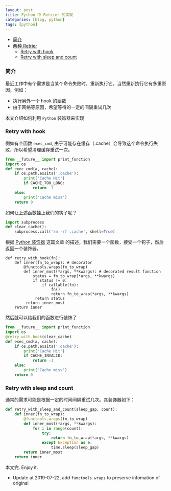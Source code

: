 ```yaml
---
layout: post
title: Python 中 Retrier 的实现
categories: [blog, python]
tags: [python]
---
```


- [简介](#introduction)
- [两种 Retrier](#execute-hook)
  - [Retry with hook](#execute-hook)
  - [Retry with sleep and count](#retry-gap-count)

<a name='introduction'></a>

### 简介

最近工作中有个需求是当某个命令失败时，重新执行它。当然重新执行它有多重原因，例如：

+ 执行另外一个 hook 的函数
+ 由于网络等原因，希望等待的一定的间隔重试几次

本文介绍如何利用 `Python` 装饰器来实现

<a name='execute-hook'></a>

### Retry with hook

例如有个函数 `exec_cmd`, 由于可能存在缓存（.cache）会导致这个命令执行失败，所以希望清理缓存重试一次。

```python
from __future__ import print_function
import os
def exec_cmd(a, cache):
    if os.path.exsits('.cache'):
        print('Cache Hit')
        if CACHE_TOO_LONG:
            return -1
    else:
        print('Cache miss')
    return 0
```

如何让上述函数挂上我们的钩子呢？

```python
import subprocess
def clear_cache():
    subprocess.call('rm -rf .cache', shell=True)
```

根据 [Python 装饰器](https://www.chunyangwen.com/python/python-descriptor-decorator.html) 这篇文章
的描述，我们需要一个函数，接受一个钩子，然后返回一个装饰器。

```
def retry_with_hook(fn):
    def inner(fn_to_wrap): # decorator
        @functools.wraps(fn_to_wrap)
        def inner_most(*args, **kwargs): # decorated result function
            status = fn_to_wrap(*args, **kwargs)
            if status != 0:
                if callable(fn):
                    fn()
                    return fn_to_wrap(*args, **kwargs)
             return status
         return inner_most
    return inner
```

然后就可以给我们的函数进行装饰了

```python
from __future__ import print_function
import os
@retry_with_hook(clear_cache)
def exec_cmd(a, cache):
    if os.path.exsits('.cache'):
        print('Cache Hit')
        if CACHE_INVALID:
            return -1
    else:
        print('Cache miss')
    return 0
```

<a name='retry-gap-count'></a>

### Retry with sleep and count

通常的需求可能是根据一定的时间间隔重试几次。其装饰器如下：

```python
def retry_with_sleep_and_count(sleep_gap, count):
    def inner(fn_to_wrap):
        @functools.wraps(fn_to_wrap)
        def inner_most(*args, **kwargs):
            for i in range(count):
                try:
                    return fn_to_wrap(*args, **kwargs)
                except Exception as e:
                    time.sleep(sleep_gap)
        return inner_most
    return inner
```

本文完. Enjoy it.

+ Update at 2019-07-22, add `functools.wraps` to preserve infomation of original
